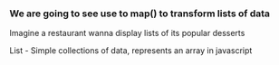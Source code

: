 ### We are going to see use to map() to transform lists of data 

Imagine a restaurant wanna display lists of its popular desserts

List - Simple collections of data, represents an array in javascript